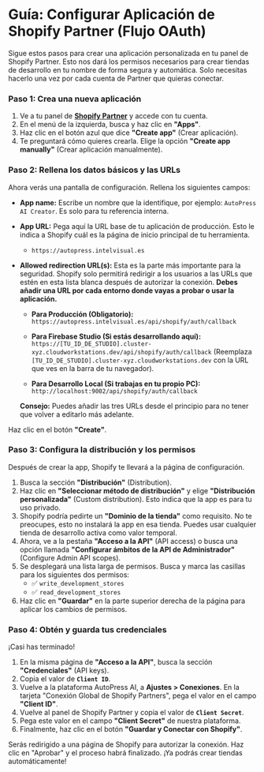 
# Guía: Configurar Aplicación de Shopify Partner (Flujo OAuth)

Sigue estos pasos para crear una aplicación personalizada en tu panel de Shopify Partner. Esto nos dará los permisos necesarios para crear tiendas de desarrollo en tu nombre de forma segura y automática. Solo necesitas hacerlo una vez por cada cuenta de Partner que quieras conectar.

### Paso 1: Crea una nueva aplicación

1.  Ve a tu panel de **[Shopify Partner](https://partners.shopify.com)** y accede con tu cuenta.
2.  En el menú de la izquierda, busca y haz clic en **"Apps"**.
3.  Haz clic en el botón azul que dice **"Create app"** (Crear aplicación).
4.  Te preguntará cómo quieres crearla. Elige la opción **"Create app manually"** (Crear aplicación manualmente).

### Paso 2: Rellena los datos básicos y las URLs

Ahora verás una pantalla de configuración. Rellena los siguientes campos:

*   **App name:** Escribe un nombre que la identifique, por ejemplo: `AutoPress AI Creator`. Es solo para tu referencia interna.

*   **App URL:** Pega aquí la URL base de tu aplicación de producción. Esto le indica a Shopify cuál es la página de inicio principal de tu herramienta.
    *   `https://autopress.intelvisual.es`

*   **Allowed redirection URL(s):** Esta es la parte más importante para la seguridad. Shopify solo permitirá redirigir a los usuarios a las URLs que estén en esta lista blanca después de autorizar la conexión. **Debes añadir una URL por cada entorno donde vayas a probar o usar la aplicación.**

    *   **Para Producción (Obligatorio):**
        `https://autopress.intelvisual.es/api/shopify/auth/callback`

    *   **Para Firebase Studio (Si estás desarrollando aquí):**
        `https://[TU_ID_DE_STUDIO].cluster-xyz.cloudworkstations.dev/api/shopify/auth/callback`
        (Reemplaza `[TU_ID_DE_STUDIO].cluster-xyz.cloudworkstations.dev` con la URL que ves en la barra de tu navegador).

    *   **Para Desarrollo Local (Si trabajas en tu propio PC):**
        `http://localhost:9002/api/shopify/auth/callback`

    **Consejo:** Puedes añadir las tres URLs desde el principio para no tener que volver a editarlo más adelante.

Haz clic en el botón **"Create"**.

### Paso 3: Configura la distribución y los permisos

Después de crear la app, Shopify te llevará a la página de configuración.

1.  Busca la sección **"Distribución"** (Distribution).
2.  Haz clic en **"Seleccionar método de distribución"** y elige **"Distribución personalizada"** (Custom distribution). Esto indica que la app es para tu uso privado.
3.  Shopify podría pedirte un **"Dominio de la tienda"** como requisito. No te preocupes, esto no instalará la app en esa tienda. Puedes usar cualquier tienda de desarrollo activa como valor temporal.
4.  Ahora, ve a la pestaña **"Acceso a la API"** (API access) o busca una opción llamada **"Configurar ámbitos de la API de Administrador"** (Configure Admin API scopes).
5.  Se desplegará una lista larga de permisos. Busca y marca las casillas para los siguientes dos permisos:
    *   ✅ `write_development_stores`
    *   ✅ `read_development_stores`
6.  Haz clic en **"Guardar"** en la parte superior derecha de la página para aplicar los cambios de permisos.

### Paso 4: Obtén y guarda tus credenciales

¡Casi has terminado!

1.  En la misma página de **"Acceso a la API"**, busca la sección **"Credenciales"** (API keys).
2.  Copia el valor de **`Client ID`**.
3.  Vuelve a la plataforma AutoPress AI, a **Ajustes > Conexiones**. En la tarjeta "Conexión Global de Shopify Partners", pega el valor en el campo **"Client ID"**.
4.  Vuelve al panel de Shopify Partner y copia el valor de **`Client Secret`**.
5.  Pega este valor en el campo **"Client Secret"** de nuestra plataforma.
6.  Finalmente, haz clic en el botón **"Guardar y Conectar con Shopify"**.

Serás redirigido a una página de Shopify para autorizar la conexión. Haz clic en "Aprobar" y el proceso habrá finalizado. ¡Ya podrás crear tiendas automáticamente!

